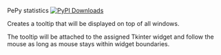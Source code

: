 PePy statistics 
[![PyPI Downloads](https://static.pepy.tech/badge/alwaysontop-tooltip)](https://pepy.tech/projects/alwaysontop-tooltip)

Creates a tooltip that will be displayed on top of all windows.

The tooltip will be attached to the assigned Tkinter widget and follow the mouse as long as mouse stays within widget boundaries.
